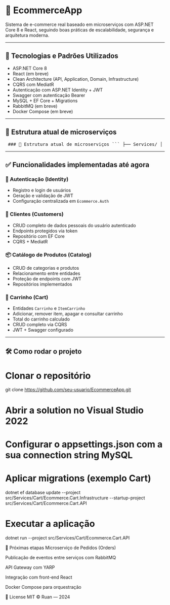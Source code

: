 # 🛒 EcommerceApp

Sistema de e-commerce real baseado em microserviços com ASP.NET Core 8 e React, seguindo boas práticas de escalabilidade, segurança e arquitetura moderna.

---

## 🔧 Tecnologias e Padrões Utilizados

- ASP.NET Core 8
- React (em breve)
- Clean Architecture (API, Application, Domain, Infrastructure)
- CQRS com MediatR
- Autenticação com ASP.NET Identity + JWT
- Swagger com autenticação Bearer
- MySQL + EF Core + Migrations
- RabbitMQ (em breve)
- Docker Compose (em breve)

---

## 🧱 Estrutura atual de microserviços

<pre> ### 🧱 Estrutura atual de microserviços ``` ├── Services/ │ ├── Catalog/ │ │ ├── Ecommerce.Catalog.API │ │ ├── Ecommerce.Catalog.Application │ │ ├── Ecommerce.Catalog.Domain │ │ └── Ecommerce.Catalog.Infrastructure │ ├── Customers/ │ │ ├── Ecommerce.Customers.API │ │ ├── Ecommerce.Customers.Application │ │ ├── Ecommerce.Customers.Domain │ │ └── Ecommerce.Customers.Infrastructure │ ├── Identity/ │ │ └── Ecommerce.Identity.API │ ├── Cart/ │ │ ├── Ecommerce.Cart.API │ │ ├── Ecommerce.Cart.Application │ │ ├── Ecommerce.Cart.Domain │ │ └── Ecommerce.Cart.Infrastructure ├── BuildingBlocks/ │ ├── Ecommerce.Auth │ └── (outros em breve) ``` </pre>

---

## ✅ Funcionalidades implementadas até agora

### 🔐 Autenticação (Identity)
- Registro e login de usuários
- Geração e validação de JWT
- Configuração centralizada em `Ecommerce.Auth`

### 👤 Clientes (Customers)
- CRUD completo de dados pessoais do usuário autenticado
- Endpoints protegidos via token
- Repositório com EF Core
- CQRS + MediatR

### 📦 Catálogo de Produtos (Catalog)
- CRUD de categorias e produtos
- Relacionamento entre entidades
- Proteção de endpoints com JWT
- Repositórios implementados

### 🛒 Carrinho (Cart)
- Entidades `Carrinho` e `ItemCarrinho`
- Adicionar, remover item, apagar e consultar carrinho
- Total do carrinho calculado
- CRUD completo via CQRS
- JWT + Swagger configurado

---

## 🛠️ Como rodar o projeto

# Clonar o repositório
git clone https://github.com/seu-usuario/EcommerceApp.git

# Abrir a solution no Visual Studio 2022

# Configurar o appsettings.json com a sua connection string MySQL

# Aplicar migrations (exemplo Cart)
dotnet ef database update --project src/Services/Cart/Ecommerce.Cart.Infrastructure --startup-project src/Services/Cart/Ecommerce.Cart.API

# Executar a aplicação
dotnet run --project src/Services/Cart/Ecommerce.Cart.API

📌 Próximas etapas
 Microserviço de Pedidos (Orders)

 Publicação de eventos entre serviços com RabbitMQ

 API Gateway com YARP

 Integração com front-end React

 Docker Compose para orquestração

📁 License
MIT © Ruan — 2024
